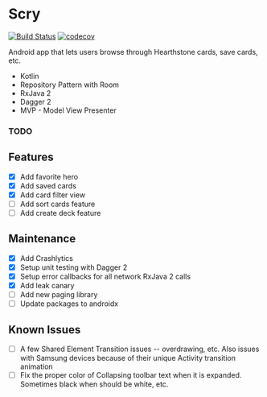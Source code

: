 # Scry
[![Build Status](https://travis-ci.com/caseta/Scry.svg?branch=master)](https://travis-ci.com/caseta/Scry) [![codecov](https://codecov.io/gh/caseta/Scry/branch/master/graph/badge.svg)](https://codecov.io/gh/caseta/Scry)

Android app that lets users browse through Hearthstone cards, save cards, etc.

- Kotlin
- Repository Pattern with Room
- RxJava 2
- Dagger 2
- MVP - Model View Presenter

### TODO

Features
------
- [x] Add favorite hero
- [x] Add saved cards
- [x] Add card filter view
- [ ] Add sort cards feature 
- [ ] Add create deck feature

Maintenance
------
- [x] Add Crashlytics
- [x] Setup unit testing with Dagger 2
- [x] Setup error callbacks for all network RxJava 2 calls
- [x] Add leak canary
- [ ] Add new paging library
- [ ] Update packages to androidx

Known Issues
------
- [ ] A few Shared Element Transition issues -- overdrawing, etc. Also issues with Samsung devices because of their unique Activity transition animation
- [ ] Fix the proper color of Collapsing toolbar text when it is expanded. Sometimes black when should be white, etc.
